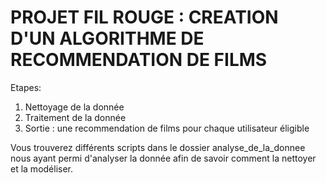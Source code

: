 # PROJET FIL ROUGE : CREATION D'UN ALGORITHME DE RECOMMENDATION DE FILMS

Etapes:

1) Nettoyage de la donnée
2) Traitement de la donnée
3) Sortie : une recommendation de films pour chaque utilisateur éligible


Vous trouverez différents scripts dans le dossier analyse_de_la_donnee nous ayant permi d'analyser la donnée afin de savoir comment la nettoyer et la modéliser.
